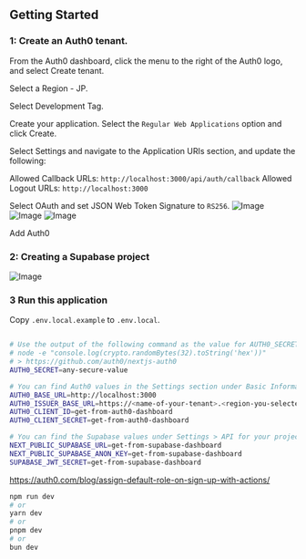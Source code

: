 ## Getting Started

### 1: Create an Auth0 tenant.

From the Auth0 dashboard, click the menu to the right of the Auth0 logo, and select Create tenant.

Select a Region - JP.

Select Development Tag.

Create your application. Select the `Regular Web Applications` option and click Create.

Select Settings and navigate to the Application URIs section, and update the following:

Allowed Callback URLs: `http://localhost:3000/api/auth/callback`
Allowed Logout URLs: `http://localhost:3000`

Select OAuth and set JSON Web Token Signature to `RS256`.
![Image](https://github.com/user-attachments/assets/644b5421-12aa-4583-853f-28940824ff17)
![Image](https://github.com/user-attachments/assets/05f17c99-4447-46a3-9816-57333af1aafb)
![Image](https://github.com/user-attachments/assets/59f1898e-18ef-47cc-a173-9b0ed2b6c803)

Add Auth0

### 2: Creating a Supabase project

![Image](https://github.com/user-attachments/assets/b035bdd9-597d-4497-8342-c81cc8467ad5)

### 3 Run this application

Copy `.env.local.example` to `.env.local`.

```bash

# Use the output of the following command as the value for AUTH0_SECRET.
# node -e "console.log(crypto.randomBytes(32).toString('hex'))"
# > https://github.com/auth0/nextjs-auth0
AUTH0_SECRET=any-secure-value

# You can find Auth0 values in the Settings section under Basic Information for your application.
AUTH0_BASE_URL=http://localhost:3000
AUTH0_ISSUER_BASE_URL=https://<name-of-your-tenant>.<region-you-selected>.auth0.com
AUTH0_CLIENT_ID=get-from-auth0-dashboard
AUTH0_CLIENT_SECRET=get-from-auth0-dashboard

# You can find the Supabase values under Settings > API for your project.
NEXT_PUBLIC_SUPABASE_URL=get-from-supabase-dashboard
NEXT_PUBLIC_SUPABASE_ANON_KEY=get-from-supabase-dashboard
SUPABASE_JWT_SECRET=get-from-supabase-dashboard
```

https://auth0.com/blog/assign-default-role-on-sign-up-with-actions/

```bash
npm run dev
# or
yarn dev
# or
pnpm dev
# or
bun dev
```
